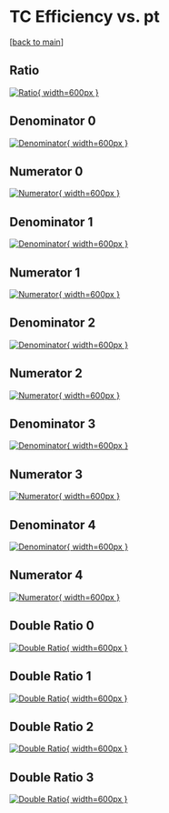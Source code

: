 # TC Efficiency vs. pt

[[back to main](./)]



## Ratio

[![Ratio](../mtv/var/TC_xtr_13_1_eff_pt.png){ width=600px }](../mtv/var/TC_xtr_13_1_eff_pt.pdf)

## Denominator 0

[![Denominator](../mtv/den/TC_xtr_13_1_eff_pt_den0.png){ width=600px }](../mtv/den/TC_xtr_13_1_eff_pt_den0.pdf)

## Numerator 0

[![Numerator](../mtv/num/TC_xtr_13_1_eff_pt_num0.png){ width=600px }](../mtv/num/TC_xtr_13_1_eff_pt_num0.pdf)

## Denominator 1

[![Denominator](../mtv/den/TC_xtr_13_1_eff_pt_den1.png){ width=600px }](../mtv/den/TC_xtr_13_1_eff_pt_den1.pdf)

## Numerator 1

[![Numerator](../mtv/num/TC_xtr_13_1_eff_pt_num1.png){ width=600px }](../mtv/num/TC_xtr_13_1_eff_pt_num1.pdf)

## Denominator 2

[![Denominator](../mtv/den/TC_xtr_13_1_eff_pt_den2.png){ width=600px }](../mtv/den/TC_xtr_13_1_eff_pt_den2.pdf)

## Numerator 2

[![Numerator](../mtv/num/TC_xtr_13_1_eff_pt_num2.png){ width=600px }](../mtv/num/TC_xtr_13_1_eff_pt_num2.pdf)

## Denominator 3

[![Denominator](../mtv/den/TC_xtr_13_1_eff_pt_den3.png){ width=600px }](../mtv/den/TC_xtr_13_1_eff_pt_den3.pdf)

## Numerator 3

[![Numerator](../mtv/num/TC_xtr_13_1_eff_pt_num3.png){ width=600px }](../mtv/num/TC_xtr_13_1_eff_pt_num3.pdf)

## Denominator 4

[![Denominator](../mtv/den/TC_xtr_13_1_eff_pt_den4.png){ width=600px }](../mtv/den/TC_xtr_13_1_eff_pt_den4.pdf)

## Numerator 4

[![Numerator](../mtv/num/TC_xtr_13_1_eff_pt_num4.png){ width=600px }](../mtv/num/TC_xtr_13_1_eff_pt_num4.pdf)

## Double Ratio 0

[![Double Ratio](../mtv/ratio/TC_xtr_13_1_eff_pt_ratio0.png){ width=600px }](../mtv/ratio/TC_xtr_13_1_eff_pt_ratio0.pdf)

## Double Ratio 1

[![Double Ratio](../mtv/ratio/TC_xtr_13_1_eff_pt_ratio1.png){ width=600px }](../mtv/ratio/TC_xtr_13_1_eff_pt_ratio1.pdf)

## Double Ratio 2

[![Double Ratio](../mtv/ratio/TC_xtr_13_1_eff_pt_ratio2.png){ width=600px }](../mtv/ratio/TC_xtr_13_1_eff_pt_ratio2.pdf)

## Double Ratio 3

[![Double Ratio](../mtv/ratio/TC_xtr_13_1_eff_pt_ratio3.png){ width=600px }](../mtv/ratio/TC_xtr_13_1_eff_pt_ratio3.pdf)


